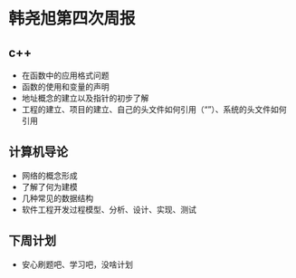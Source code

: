 # **韩尧旭第四次周报**
## **c++**
+ 在函数中的应用格式问题
+ 函数的使用和变量的声明
+ 地址概念的建立以及指针的初步了解
+ 工程的建立、项目的建立、自己的头文件如何引用（“”）、系统的头文件如何引用
## **计算机导论**
+ 网络的概念形成
+ 了解了何为建模
+ 几种常见的数据结构
+ 软件工程开发过程模型、分析、设计、实现、测试
## **下周计划**
+ 安心刷题吧、学习吧，没啥计划
